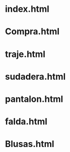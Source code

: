  # index.html
# Compra.html
# traje.html
# sudadera.html
# pantalon.html
# falda.html
# Blusas.html
